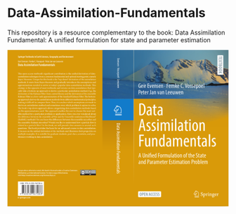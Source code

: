 # Data-Assimilation-Fundamentals
This repository is a resource complementary to the book: Data Assimilation Fundamental: A unified formulation for state and parameter estimation

<p align="center">
<img src="pics/bookcover.png" width="800"> 
</p>


